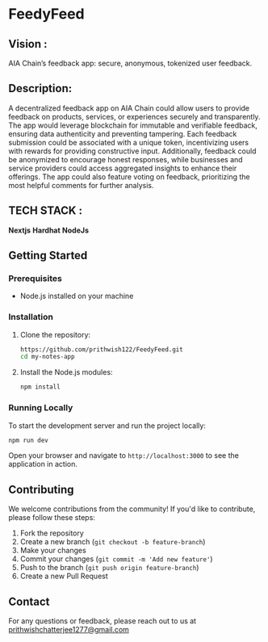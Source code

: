 ﻿# FeedyFeed

 ## Vision :
 
 AIA Chain’s feedback app: secure, anonymous, tokenized user feedback.
 
 ## Description: 
 
A decentralized feedback app on AIA Chain could allow users to provide feedback on products, services, or experiences securely and transparently. The app would leverage blockchain for immutable and verifiable feedback, ensuring data authenticity and preventing tampering. Each feedback submission could be associated with a unique token, incentivizing users with rewards for providing constructive input. Additionally, feedback could be anonymized to encourage honest responses, while businesses and service providers could access aggregated insights to enhance their offerings. The app could also feature voting on feedback, prioritizing the most helpful comments for further analysis.

## TECH STACK :

**Nextjs**
**Hardhat**
**NodeJs**


## Getting Started

### Prerequisites

- Node.js installed on your machine

### Installation

1. Clone the repository:
    ```bash
    https://github.com/prithwish122/FeedyFeed.git
    cd my-notes-app
    ```

2. Install the Node.js modules:
    ```bash
    npm install
    ```

### Running Locally

To start the development server and run the project locally:

```bash
npm run dev
```

Open your browser and navigate to `http://localhost:3000` to see the application in action.

## Contributing

We welcome contributions from the community! If you'd like to contribute, please follow these steps:

1. Fork the repository
2. Create a new branch (`git checkout -b feature-branch`)
3. Make your changes
4. Commit your changes (`git commit -m 'Add new feature'`)
5. Push to the branch (`git push origin feature-branch`)
6. Create a new Pull Request

## Contact

For any questions or feedback, please reach out to us at prithwishchatterjee1277@gmail.com
 
